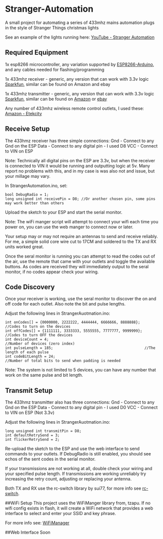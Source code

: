 # Stranger-Automation
A small project for automating a series of 433mhz mains automation plugs in the style of Stranger Things christmas lights

See an example of the lights running here: [YouTube - Stranger Automation](https://www.youtube.com/watch?v=LgupRClw0yk)

## Required Equipment
1x esp8266 microcontroller, any variation supported by [ESP8266-Arduino](https://github.com/esp8266/Arduino/), and any cables needed for flashing/programming

1x 433mhz receiver - generic, any version that can work with 3.3v logic [Sparkfun](https://www.sparkfun.com/products/10532), similar can be found on Amazon and ebay

1x 433mhz transmitter - generic, any version that can work with 3.3v logic [Sparkfun](https://www.sparkfun.com/products/10534), similar can be found on [Amazon](https://www.amazon.com/s/?field-keywords=433+mhz+transmitter) or [ebay](https://www.ebay.com/sch/i.html?_nkw=433+mhz+transmitter)

Any number of 433mhz wireless remote control outlets, I used these: [Amazon - Etekcity](https://www.amazon.com/-/dp/B00DQELHBS)

## Receive Setup
The 433hmz receiver has three simple connections:
Gnd - Connect to any Gnd on the ESP
Data - Connect to any digital pin - I used D8
VCC - Connect to VIN on ESP

Note: Technically all digital pins on the ESP are 3.3v, but when the receiver is connected to VIN it would be running and outputting logic at 5v. Many report no problems with this, and in my case is was also not and issue, but your millage may vary.

In StrangerAutomation.ino, set:

```
bool DebugRadio = 1;
long unsigned int receivePin = D8; //Or another chosen pin, some pins may work better than others
```

Upload the sketch to your ESP and start the serial monitor.

Note: The wiFi manger script will attempt to connect your wifi each time you power on, you can use the web manger to connect now or later.

Your setup may or may not require an antennas to send and receive reliably. For me, a simple solid core wire cut to 17CM and soldered to the TX and RX units worked great.

Once the seral monitor is running you can attempt to read the codes out of the air, use the remote that came with your outlets and toggle the available buttons. As codes are received they will immediately output to the seral monitor, if no codes appear check your wiring.

## Code Discovery
Once your receiver is working, use the seral monitor to discover the on and off code for each outlet. Also note the bit and pulse lengths.

Adjust the following lines in StrangerAuotmation.ino:
```
int onCodes[] = {0000000, 2222222, 4444444, 6666666, 8888888};  //Codes to turn on the devices
int offCodes[] = {1111111, 3333333, 5555555, 7777777, 9999999}; //Codes to turn OFF the devices
int deviceCount = 4;                                            //Number of devices (zero index)
int pulseLength = 185;                                          //The length of each pulse
int codeBitLength = 24;                                         //Number of total bits to send when padding is needed
```

Note: The system is not limited to 5 devices, you can have any number that work on the same pulse and bit length.

## Transmit Setup
The 433hmz transmitter also has three connections:
Gnd - Connect to any Gnd on the ESP
Data - Connect to any digital pin - I used D0
VCC - Connect to VIN on ESP (Not 3.3v)

Adjust the following lines in StrangerAuotmation.ino:
```
long unsigned int transmitPin = D8;
int defaultRetrySend = 3;
int flickerRetrySend = 2;
```

Re-upload the sketch to the ESP and use the web interface to send commands to your outlets. If DebugRadio is still enabled, you should see echos of the sent codes in the serial monitor.

If your transmissions are not working at all, double check your wiring and your specified pulse length. If transmissions are working unreliably try increasing the retry count, adjusting or replacing your antenna.

Both TX and RX use the rc-switch library by sui77, for more info see [rc-switch](https://github.com/sui77/rc-switch).

##WiFi Setup
This project uses the WiFiManger library from, tzapu. If no wifi config exists in flash, it will create a WiFi network that provides a web interface to select and enter your SSID and key phrase.

For more info see: [WiFiManager](https://github.com/tzapu/WiFiManager)

##Web Interface
Soon
